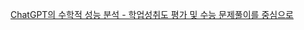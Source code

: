 [ChatGPT의 수학적 성능 분석 - 학업성취도 평가 및 수능 문제풀이를 중심으로](ChatGPT의%20수학적%20성능%20분석%20-%20학업성취도%20평가%20및%20수능%20문제풀이를%20중심으로.md)
